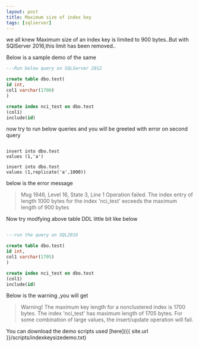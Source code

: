 ```yaml
---
layout: post
title: Maximum size of index key
tags: [sqlserver]
---
```


we all knew Maximum size of an index key is limited to 900 bytes..But with SQlServer 2016,this limit has been removed..

Below is a sample demo of the same

```sql
---Run below query on SQLServer 2012

create table dbo.test(
id int,
col1 varchar(1700)
)

create index nci_test on dbo.test
(col1)
include(id)
```

now try to run below queries and you will be greeted with error on second query

```

insert into dbo.test
values (1,'a')

insert into dbo.test
values (1,replicate('a',1000))

```

below is the error message

>Msg 1946, Level 16, State 3, Line 1
Operation failed. The index entry of length 1000 bytes for the index 'nci_test' exceeds the maximum length of 900 bytes

Now try modfying above table DDL little bit like below

```sql

---run the query on SQL2016

create table dbo.test(
id int,
col1 varchar(1705)
)

create index nci_test on dbo.test
(col1)
include(id)

```

Below is the warning ,you will get

>Warning! The maximum key length for a nonclustered index is 1700 bytes. 
The index 'nci_test' has maximum length of 1705 bytes. 
For some combination of large values, the insert/update operation will fail.


You can download the demo scripts used [here]({{ site.url }}/scripts/indexkeysizedemo.txt)



